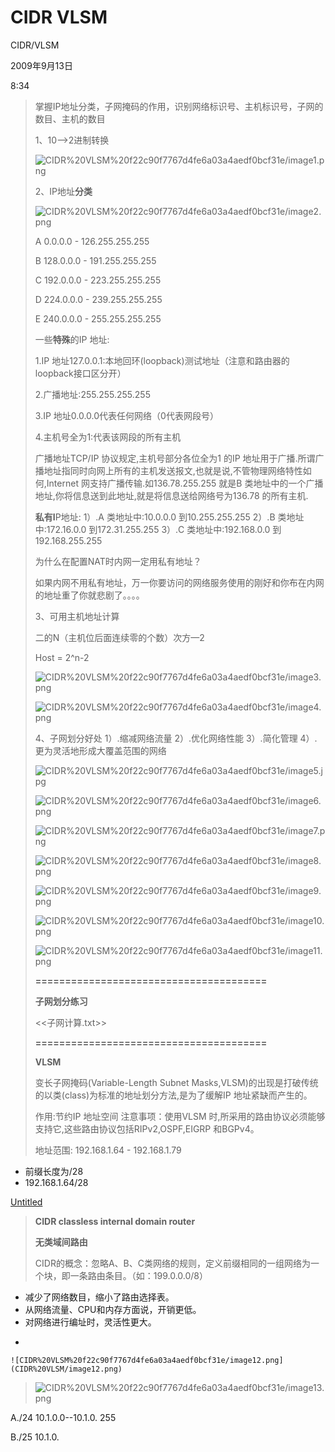 # CIDR VLSM

CIDR/VLSM

2009年9月13日

8:34

> 掌握IP地址分类，子网掩码的作用，识别网络标识号、主机标识号，子网的数目、主机的数目
> 
> 
> 1、10—>2进制转换
> 
> ![CIDR%20VLSM%20f22c90f7767d4fe6a03a4aedf0bcf31e/image1.png](CIDR%20VLSM/image1.png)
> 
> 2、IP地址**分类**
> 
> ![CIDR%20VLSM%20f22c90f7767d4fe6a03a4aedf0bcf31e/image2.png](CIDR%20VLSM/image2.png)
> 
> A 0.0.0.0 - 126.255.255.255
> 
> B 128.0.0.0 - 191.255.255.255
> 
> C 192.0.0.0 - 223.255.255.255
> 
> D 224.0.0.0 - 239.255.255.255
> 
> E 240.0.0.0 - 255.255.255.255
> 
> 一些**特殊**的IP 地址:
> 
> 1.IP 地址127.0.0.1:本地回环(loopback)测试地址（注意和路由器的loopback接口区分开）
> 
> 2.广播地址:255.255.255.255
> 
> 3.IP 地址0.0.0.0代表任何网络（0代表网段号）
> 
> 4.主机号全为1:代表该网段的所有主机
> 
> 广播地址TCP/IP 协议规定,主机号部分各位全为1 的IP 地址用于广播.所谓广播地址指同时向网上所有的主机发送报文,也就是说,不管物理网络特性如何,Internet 网支持广播传输.如136.78.255.255 就是B 类地址中的一个广播地址,你将信息送到此地址,就是将信息送给网络号为136.78 的所有主机.
> 
> **私有I**P地址:
> 1）.A 类地址中:10.0.0.0 到10.255.255.255
> 2）.B 类地址中:172.16.0.0 到172.31.255.255
> 3）.C 类地址中:192.168.0.0 到192.168.255.255
> 
> 为什么在配置NAT时内网一定用私有地址？
> 
> 如果内网不用私有地址，万一你要访问的网络服务使用的刚好和你布在内网的地址重了你就悲剧了。。。。
> 
> 3、可用主机地址计算
> 
> 二的N（主机位后面连续零的个数）次方—2
> 
> Host = 2^n-2
> 
> ![CIDR%20VLSM%20f22c90f7767d4fe6a03a4aedf0bcf31e/image3.png](CIDR%20VLSM/image3.png)
> 
> ![CIDR%20VLSM%20f22c90f7767d4fe6a03a4aedf0bcf31e/image4.png](CIDR%20VLSM/image4.png)
> 
> 4、子网划分好处
> 1）.缩减网络流量
> 2）.优化网络性能
> 3）.简化管理
> 4）.更为灵活地形成大覆盖范围的网络
> 
> ![CIDR%20VLSM%20f22c90f7767d4fe6a03a4aedf0bcf31e/image5.jpg](CIDR%20VLSM/image5.jpg)
> 
> ![CIDR%20VLSM%20f22c90f7767d4fe6a03a4aedf0bcf31e/image6.png](CIDR%20VLSM/image6.png)
> 
> ![CIDR%20VLSM%20f22c90f7767d4fe6a03a4aedf0bcf31e/image7.png](CIDR%20VLSM/image7.png)
> 
> ![CIDR%20VLSM%20f22c90f7767d4fe6a03a4aedf0bcf31e/image8.png](CIDR%20VLSM/image8.png)
> 
> ![CIDR%20VLSM%20f22c90f7767d4fe6a03a4aedf0bcf31e/image9.png](CIDR%20VLSM/image9.png)
> 
> ![CIDR%20VLSM%20f22c90f7767d4fe6a03a4aedf0bcf31e/image10.png](CIDR%20VLSM/image10.png)
> 
> ![CIDR%20VLSM%20f22c90f7767d4fe6a03a4aedf0bcf31e/image11.png](CIDR%20VLSM/image11.png)
> 
> **=======================================**
> 
> **子网划分练习**
> 
> <<子网计算.txt>>
> 
> **=======================================**
> 
> **VLSM**
> 
> 变长子网掩码(Variable-Length Subnet Masks,VLSM)的出现是打破传统的以类(class)为标准的地址划分方法,是为了缓解IP 地址紧缺而产生的。
> 
> 作用:节约IP 地址空间
> 注意事项：使用VLSM 时,所采用的路由协议必须能够支持它,这些路由协议包括RIPv2,OSPF,EIGRP 和BGPv4。
> 
> 地址范围: 192.168.1.64 - 192.168.1.79
> 
- 前缀长度为/28
- 192.168.1.64/28

[Untitled](CIDR%20VLSM/Untitled%20Database%2005c326f2e6eb4a22a3bfd5e827519a4d.csv)

> 
> 
> 
> **CIDR classless internal domain router**
> 
> **无类域间路由**
> 
> CIDR的概念：忽略A、B、C类网络的规则，定义前缀相同的一组网络为一个块，即一条路由条目。（如：199.0.0.0/8）
> 
- 减少了网络数目，缩小了路由选择表。
- 从网络流量、CPU和内存方面说，开销更低。
- 对网络进行编址时，灵活性更大。

> 
> 
- 
    
    ![CIDR%20VLSM%20f22c90f7767d4fe6a03a4aedf0bcf31e/image12.png](CIDR%20VLSM/image12.png)
    

> 
> 
> 
> ![CIDR%20VLSM%20f22c90f7767d4fe6a03a4aedf0bcf31e/image13.png](CIDR%20VLSM/image13.png)
> 

A./24 10.1.0.0--10.1.0. 255

B./25 10.1.0.
